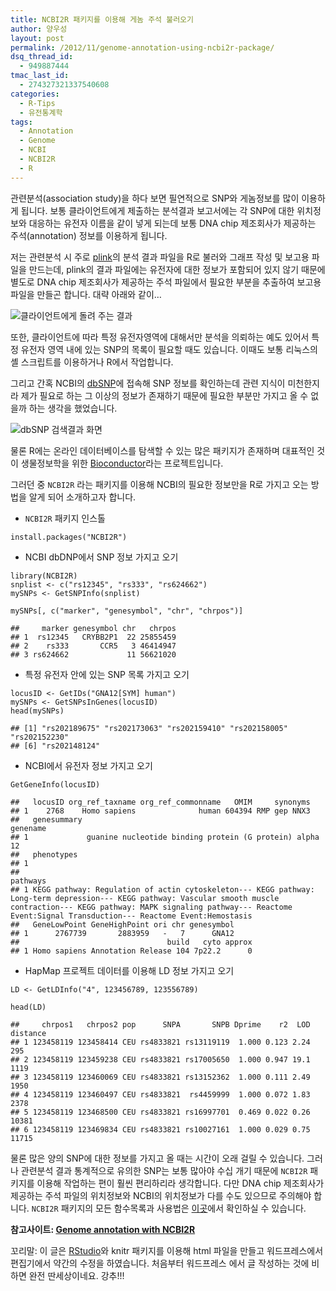 ```yaml
---
title: NCBI2R 패키지를 이용해 게놈 주석 불러오기
author: 양우성
layout: post
permalink: /2012/11/genome-annotation-using-ncbi2r-package/
dsq_thread_id:
  - 949887444
tmac_last_id:
  - 274327321337540608
categories:
  - R-Tips
  - 유전통계학
tags:
  - Annotation
  - Genome
  - NCBI
  - NCBI2R
  - R
---
```

관련분석(association study)을 하다 보면 필연적으로 SNP와 게놈정보를 많이 이용하게 됩니다. 보통 클라이언트에게 제출하는 분석결과 보고서에는 각 SNP에 대한 위치정보와 대응하는 유전자 이름을 같이 넣게 되는데 보통 DNA chip 제조회사가 제공하는 주석(annotation) 정보를 이용하게 됩니다.

저는 관련분석 시 주로 [plink][1]의 분석 결과 파일을 R로 불러와 그래프 작성 및 보고용 파일을 만드는데, plink의 결과 파일에는 유전자에 대한 정보가 포함되어 있지 않기 때문에 별도로 DNA chip 제조회사가 제공하는 주석 파일에서 필요한 부분을 추출하여 보고용 파일을 만들곤 합니다. 대략 아래와 같이&hellip;

![클라이언트에게 돌려 주는 결과][2] 

<!--more-->

또한, 클라이언트에 따라 특정 유전자영역에 대해서만 분석을 의뢰하는 예도 있어서 특정 유전자 영역 내에 있는 SNP의 목록이 필요할 때도 있습니다. 이때도 보통 리눅스의 셸 스크립트를 이용하거나 R에서 작업합니다. 

그리고 간혹 NCBI의 [dbSNP][3]에 접속해 SNP 정보를 확인하는데 관련 지식이 미천한지라 제가 필요로 하는 그 이상의 정보가 존재하기 때문에 필요한 부분만 가지고 올 수 없을까 하는 생각을 했었습니다. 

![dbSNP 검색결과 화면][4]

물론 R에는 온라인 데이터베이스를 탐색할 수 있는 많은 패키지가 존재하며 대표적인 것이 생물정보학을 위한 [Bioconductor][5]라는 프로젝트입니다. 

그러던 중 `NCBI2R` 라는 패키지를 이용해 NCBI의 필요한 정보만을 R로 가지고 오는 방법을 알게 되어 소개하고자 합니다. 

*   `NCBI2R` 패키지 인스톨 

<pre><code class="r">install.packages("NCBI2R")
</code></pre>

*   NCBI dbDNP에서 SNP 정보 가지고 오기

<pre><code class="r">library(NCBI2R)
snplist &lt;- c("rs12345", "rs333", "rs624662")
mySNPs &lt;- GetSNPInfo(snplist)
</code></pre>

<pre><code class="r">mySNPs[, c("marker", "genesymbol", "chr", "chrpos")]
</code></pre>

    ##     marker genesymbol chr   chrpos
    ## 1  rs12345   CRYBB2P1  22 25855459
    ## 2    rs333       CCR5   3 46414947
    ## 3 rs624662             11 56621020
    

*   특정 유전자 안에 있는 SNP 목록 가지고 오기

<pre><code class="r">locusID &lt;- GetIDs("GNA12[SYM] human")
mySNPs &lt;- GetSNPsInGenes(locusID)
head(mySNPs)
</code></pre>

    ## [1] "rs202189675" "rs202173063" "rs202159410" "rs202158005" "rs202152230"
    ## [6] "rs202148124"
    

*   NCBI에서 유전자 정보 가지고 오기

<pre><code class="r">GetGeneInfo(locusID)
</code></pre>

    ##   locusID org_ref_taxname org_ref_commonname   OMIM     synonyms
    ## 1    2768    Homo sapiens              human 604394 RMP gep NNX3
    ##   genesummary                                                genename
    ## 1             guanine nucleotide binding protein (G protein) alpha 12
    ##   phenotypes
    ## 1
    ##                                                                                                                                                                                                                                              pathways
    ## 1 KEGG pathway: Regulation of actin cytoskeleton--- KEGG pathway: Long-term depression--- KEGG pathway: Vascular smooth muscle contraction--- KEGG pathway: MAPK signaling pathway--- Reactome Event:Signal Transduction--- Reactome Event:Hemostasis
    ##   GeneLowPoint GeneHighPoint ori chr genesymbol
    ## 1      2767739       2883959   -   7      GNA12
    ##                                 build   cyto approx
    ## 1 Homo sapiens Annotation Release 104 7p22.2      0
    

*   HapMap 프로젝트 데이터를 이용해 LD 정보 가지고 오기

<pre><code class="r">LD &lt;- GetLDInfo("4", 123456789, 123556789)
</code></pre>

<pre><code class="r">head(LD)
</code></pre>

    ##     chrpos1   chrpos2 pop      SNPA       SNPB Dprime    r2  LOD distance
    ## 1 123458119 123458414 CEU rs4833821 rs13119119  1.000 0.123 2.24      295
    ## 2 123458119 123459238 CEU rs4833821 rs17005650  1.000 0.947 19.1     1119
    ## 3 123458119 123460069 CEU rs4833821 rs13152362  1.000 0.111 2.49     1950
    ## 4 123458119 123460497 CEU rs4833821  rs4459999  1.000 0.072 1.83     2378
    ## 5 123458119 123468500 CEU rs4833821 rs16997701  0.469 0.022 0.26    10381
    ## 6 123458119 123469834 CEU rs4833821 rs10027161  1.000 0.029 0.75    11715
    

물론 많은 양의 SNP에 대한 정보를 가지고 올 때는 시간이 오래 걸릴 수 있습니다. 그러나 관련분석 결과 통계적으로 유의한 SNP는 보통 많아야 수십 개기 때문에 `NCBI2R` 패키지를 이용해 작업하는 편이 훨씬 편리하리라 생각합니다. 다만 DNA chip 제조회사가 제공하는 주석 파일의 위치정보와 NCBI의 위치정보가 다를 수도 있으므로 주의해야 합니다. `NCBI2R` 패키지의 모든 함수목록과 사용법은 [이곳][6]에서 확인하실 수 있습니다. 

**참고사이트: [Genome annotation with NCBI2R][7]**

꼬리말: 이 글은 [RStudio][8]와 knitr 패키지를 이용해 html 파일을 만들고 워드프레스에서 편집기에서 약간의 수정을 하였습니다. 처음부터 워드프레스 에서 글 작성하는 것에 비하면 완전 딴세상이네요. 강추!!!

 [1]: http://pngu.mgh.harvard.edu/%7Epurcell/plink/
 [2]: https://lh3.googleusercontent.com/-monEPlIDXAQ/ULcOTwzCuXI/AAAAAAAACIw/PNA54FutabQ/s512/report.png
 [3]: http://www.ncbi.nlm.nih.gov/projects/SNP/
 [4]: https://lh5.googleusercontent.com/-ReI2cx_SJzw/ULdd4-gKYLI/AAAAAAAACKI/7X_G8_gPWjk/s550/dbSNP-2.png
 [5]: http://bioconductor.org
 [6]: http://cran.r-project.org/web/packages/NCBI2R/index.html
 [7]: http://www.milanor.net/blog/?p=501
 [8]: http://www.rstudio.org